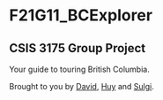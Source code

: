 # F21G11_BCExplorer
## CSIS 3175 Group Project

Your guide to touring British Columbia.

Brought to you by [David](mailto:davidaste@gmail.com), [Huy](mailto:buih7@student.douglascollege.ca) and [Sulgi](mailto:kims147@student.douglascollege.ca).
